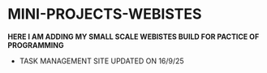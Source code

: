 # MINI-PROJECTS-WEBISTES

**HERE I AM ADDING MY SMALL SCALE WEBISTES BUILD FOR PACTICE OF PROGRAMMING**
- TASK MANAGEMENT SITE UPDATED ON  16/9/25
